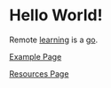 # Hello World!
Remote [learning](/example) is a [go](http://www.wikipedia.org). 

[Example Page](/example)

[Resources Page](/resources)
